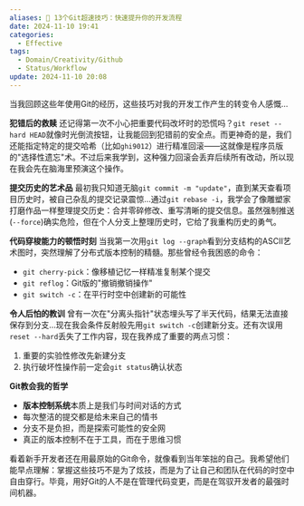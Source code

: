 ```yaml
---
aliases: 🔄 13个Git超速技巧：快速提升你的开发流程
date: 2024-11-10 19:41
categories:
  - Effective
tags:
  - Domain/Creativity/Github
  - Status/Workflow
update: 2024-11-10 20:08
---
```

当我回顾这些年使用Git的经历，这些技巧对我的开发工作产生的转变令人感慨... 

**犯错后的救赎**
还记得第一次不小心把重要代码改坏时的恐慌吗？`git reset --hard HEAD`就像时光倒流按钮，让我能回到犯错前的安全点。而更神奇的是，我们还能指定特定的提交哈希（比如`ghi9012`）进行精准回滚——这就像是程序员版的"选择性遗忘"术。不过后来我学到，这种强力回滚会丢弃后续所有改动，所以现在我会先在脑海里预演这个操作。

**提交历史的艺术品**
最初我只知道无脑`git commit -m "update"`，直到某天查看项目历史时，被自己杂乱的提交记录震惊...通过`git rebase -i`，我学会了像雕塑家打磨作品一样整理提交历史：合并零碎修改、重写清晰的提交信息。虽然强制推送(`--force`)确实危险，但在个人分支上整理历史时，它给了我重构历史的勇气。

**代码穿梭能力的顿悟时刻**
当我第一次用`git log --graph`看到分支结构的ASCII艺术图时，突然理解了分布式版本控制的精髓。那些曾经令我困惑的命令：
- `git cherry-pick`：像移植记忆一样精准复制某个提交
- `git reflog`：Git版的"撤销撤销操作"
- `git switch -c`：在平行时空中创建新的可能性

**令人后怕的教训**
曾有一次在"分离头指针"状态埋头写了半天代码，结果无法直接保存到分支...现在我会条件反射般先用`git switch -c`创建新分支。还有次误用`reset --hard`丢失了工作内容，现在我养成了重要的两点习惯：
1. 重要的实验性修改先新建分支
2. 执行破坏性操作前一定会`git status`确认状态

**Git教会我的哲学**
- **版本控制系统**本质上是我们与时间对话的方式
- 每次整洁的提交都是给未来自己的情书
- 分支不是负担，而是探索可能性的安全网
- 真正的版本控制不在于工具，而在于思维习惯

看着新手开发者还在用最原始的Git命令，就像看到当年笨拙的自己。我希望他们能早点理解：掌握这些技巧不是为了炫技，而是为了让自己和团队在代码的时空中自由穿行。毕竟，用好Git的人不是在管理代码变更，而是在驾驭开发者的最强时间机器。
